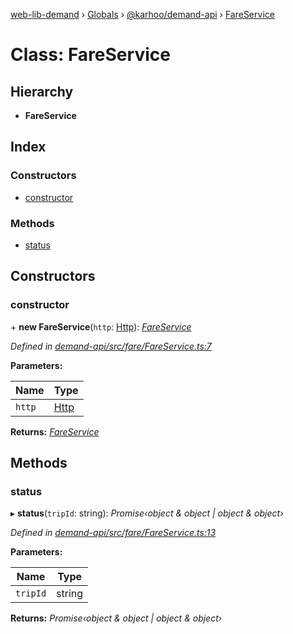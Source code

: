 [web-lib-demand](../README.md) › [Globals](../globals.md) › [@karhoo/demand-api](../modules/_karhoo_demand_api.md) › [FareService](_karhoo_demand_api.fareservice.md)

# Class: FareService

## Hierarchy

* **FareService**

## Index

### Constructors

* [constructor](_karhoo_demand_api.fareservice.md#constructor)

### Methods

* [status](_karhoo_demand_api.fareservice.md#status)

## Constructors

###  constructor

\+ **new FareService**(`http`: [Http](../interfaces/_karhoo_demand_api.http.md)): *[FareService](_karhoo_demand_api.fareservice.md)*

*Defined in [demand-api/src/fare/FareService.ts:7](https://github.com/karhoo/web-lib-demand/blob/e2b078c/packages/demand-api/src/fare/FareService.ts#L7)*

**Parameters:**

Name | Type |
------ | ------ |
`http` | [Http](../interfaces/_karhoo_demand_api.http.md) |

**Returns:** *[FareService](_karhoo_demand_api.fareservice.md)*

## Methods

###  status

▸ **status**(`tripId`: string): *Promise‹object & object | object & object›*

*Defined in [demand-api/src/fare/FareService.ts:13](https://github.com/karhoo/web-lib-demand/blob/e2b078c/packages/demand-api/src/fare/FareService.ts#L13)*

**Parameters:**

Name | Type |
------ | ------ |
`tripId` | string |

**Returns:** *Promise‹object & object | object & object›*

